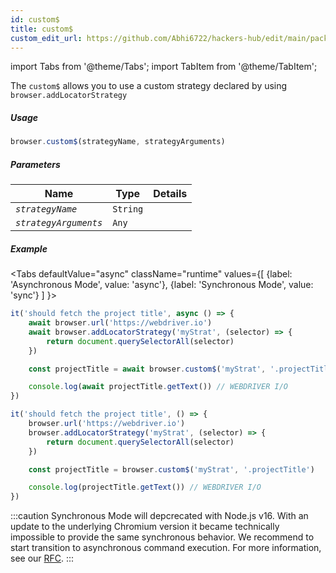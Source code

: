 ```yaml
---
id: custom$
title: custom$
custom_edit_url: https://github.com/Abhi6722/hackers-hub/edit/main/packages/webdriverio/src/commands/browser/custom$.ts
---
```


import Tabs from '@theme/Tabs';
import TabItem from '@theme/TabItem';

The `custom$` allows you to use a custom strategy declared by using `browser.addLocatorStrategy`

##### Usage

```js
browser.custom$(strategyName, strategyArguments)
```

##### Parameters

| Name | Type | Details |
| ---- | ---- | ------- |
| <code><var>strategyName</var></code> | <code>String</code> |  |
| <code><var>strategyArguments</var></code> | <code>Any</code> |  |

##### Example
<Tabs
defaultValue="async"
className="runtime"
values={[
{label: 'Asynchronous Mode', value: 'async'},
{label: 'Synchronous Mode', value: 'sync'}
]
}>
<TabItem value="async">

```js title="example.js"
it('should fetch the project title', async () => {
    await browser.url('https://webdriver.io')
    await browser.addLocatorStrategy('myStrat', (selector) => {
        return document.querySelectorAll(selector)
    })

    const projectTitle = await browser.custom$('myStrat', '.projectTitle')

    console.log(await projectTitle.getText()) // WEBDRIVER I/O
})
```

</TabItem>
<TabItem value="sync">

```js title="example.js"
it('should fetch the project title', () => {
    browser.url('https://webdriver.io')
    browser.addLocatorStrategy('myStrat', (selector) => {
        return document.querySelectorAll(selector)
    })

    const projectTitle = browser.custom$('myStrat', '.projectTitle')

    console.log(projectTitle.getText()) // WEBDRIVER I/O
})
```

:::caution
Synchronous Mode will depcrecated with Node.js v16. With an update to the
underlying Chromium version it became technically impossible to provide the
same synchronous behavior. We recommend to start transition to asynchronous
command execution. For more information, see our <a href="https://github.com/webdriverio/webdriverio/discussions/6702">RFC</a>.
:::
</TabItem>
</Tabs>

